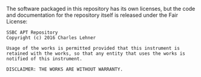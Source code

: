 The software packaged in this repository has its own licenses, but the code and
documentation for the repository itself is released under the Fair License:

	SSBC APT Repository
	Copyright (c) 2016 Charles Lehner

	Usage of the works is permitted provided that this instrument is
	retained with the works, so that any entity that uses the works is
	notified of this instrument.

	DISCLAIMER: THE WORKS ARE WITHOUT WARRANTY.
